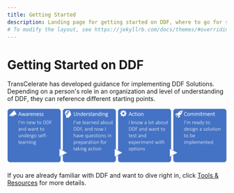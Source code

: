 ```yaml
---
title: Getting Started
description: Landing page for getting started on DDF, where to go for specific information, and how to access content
# To modify the layout, see https://jekyllrb.com/docs/themes/#overriding-theme-defaults
---
```

# Getting Started on DDF
TransCelerate has developed guidance for implementing DDF Solutions.  Depending on a person's role in an organization and level of understanding of DDF, they can reference different starting points.  

<p style="position: relative;">
  <img src="media/images/GettingStarted.png" width="600">
  <a style="position: absolute; top: 0%; left: 0%; width: 25%; height: 100%" href="https://transcelerate.github.io/ddf-home/aware.html" target="_blank"></a>
  <a style="position: absolute; top: 0%; left: 25%; width: 25%; height: 100%" href="https://transcelerate.github.io/ddf-home/understand.html" target="_blank"></a>
  <a style="position: absolute; top: 0%; left: 50%; width: 25%; height: 100%" href="https://transcelerate.github.io/ddf-home/action.html" target="_blank"></a>
  <a style="position: absolute; top: 0%; left: 75%; width: 25%; height: 100%" href="https://transcelerate.github.io/ddf-home/commit.html" target="_blank"></a>
</p>

If you are already familiar with DDF and want to dive right in, click [Tools & Resources](tools.md) for more details.
